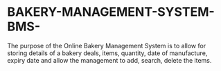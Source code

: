 # BAKERY-MANAGEMENT-SYSTEM-BMS-
The purpose of the Online Bakery Management System is to allow for storing details of a bakery deals, items, quantity, date of manufacture, expiry date and allow the management to add, search, delete the items.
